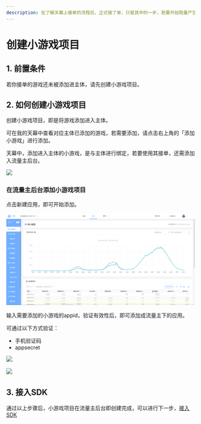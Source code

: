 ```yaml
---
description: 在了解天幕上接单的流程后，正式接了单，只是其中的一步，若要开始跑量产生收入，还需加油做好接单后的工作。下面将会讲解如何在接单后进行跑量前的准备工作。
---
```


# 创建小游戏项目

## **1. 前置条件**

若你接单的游戏还未被添加进主体，请先创建小游戏项目。

## **2. 如何创建小游戏项目**

创建小游戏项目，即是将游戏添加进入主体。

可在我的天幕中查看对应主体已添加的游戏，若需要添加，请点击右上角的「添加小游戏」进行添加。

天幕中，添加进入主体的小游戏，是与主体进行绑定，若要使用其接单，还需添加入流量主后台。

![](https://cdn.nlark.com/yuque/0/2019/png/254569/1557313082289-5186f8aa-608b-4d91-acde-90c3e585932a.png?x-oss-process=image/resize,w_2000)

### **在流量主后台添加小游戏项目**

点击新建应用，即可开始添加。

![](../../.gitbook/assets/image%20%28147%29.png)

输入需要添加的小游戏的appid，验证有效性后，即可添加成流量主下的应用。

可通过以下方式验证：

* 手机验证码
* appsecret

![](https://cdn.nlark.com/yuque/0/2019/png/254569/1557213449134-cd1032a7-9657-478d-b330-dd9c05b1b72d.png?x-oss-process=image/resize,w_2000)

![](https://cdn.nlark.com/yuque/0/2019/png/254569/1557213464308-a57285f2-358a-4612-acfc-de7a793786de.png?x-oss-process=image/resize,w_2000)

## **3. 接入SDK**

通过以上步骤后，小游戏项目在流量主后台即创建完成，可以进行下一步，[接入SDK](access-sdk.md)

